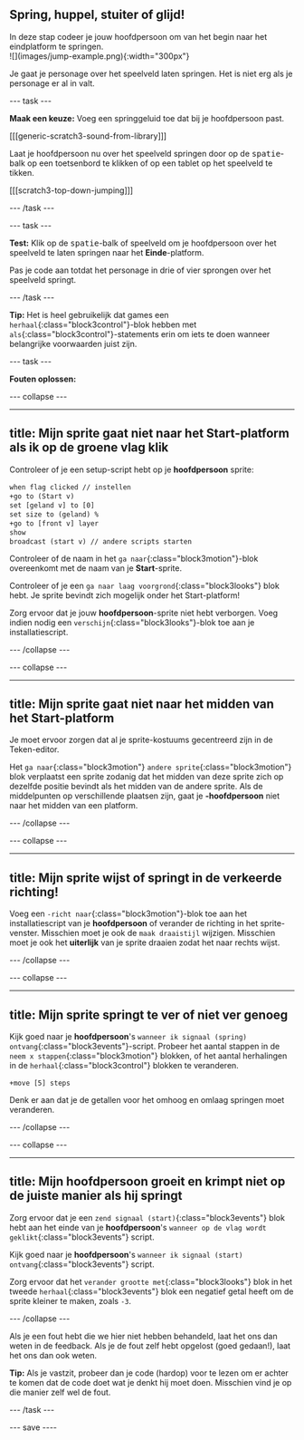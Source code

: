 ## Spring, huppel, stuiter of glijd!

<div style="display: flex; flex-wrap: wrap">
<div style="flex-basis: 200px; flex-grow: 1; margin-right: 15px;">
In deze stap codeer je jouw hoofdpersoon om van het begin naar het eindplatform te springen. 
</div>
<div>
![](images/jump-example.png){:width="300px"}
</div>
</div>

Je gaat je personage over het speelveld laten springen. Het is niet erg als je personage er al in valt.

--- task ---

**Maak een keuze:** Voeg een springgeluid toe dat bij je hoofdpersoon past.

[[[generic-scratch3-sound-from-library]]]

Laat je hoofdpersoon nu over het speelveld springen door op de <kbd>spatie</kbd>-balk op een toetsenbord te klikken of op een tablet op het speelveld te tikken.

[[[scratch3-top-down-jumping]]]

--- /task ---

--- task ---

**Test:** Klik op de <kbd>spatie</kbd>-balk of speelveld om je hoofdpersoon over het speelveld te laten springen naar het **Einde**-platform.

Pas je code aan totdat het personage in drie of vier sprongen over het speelveld springt.

--- /task ---

**Tip:** Het is heel gebruikelijk dat games een `herhaal`{:class="block3control"}-blok hebben met `als`{:class="block3control"}-statements erin om iets te doen wanneer belangrijke voorwaarden juist zijn.

--- task ---

**Fouten oplossen:**

--- collapse ---

---
title: Mijn sprite gaat niet naar het Start-platform als ik op de groene vlag klik
---

Controleer of je een setup-script hebt op je **hoofdpersoon** sprite:


```blocks3
when flag clicked // instellen
+go to (Start v)
set [geland v] to [0]
set size to (geland) %
+go to [front v] layer
show
broadcast (start v) // andere scripts starten
```

Controleer of de naam in het `ga naar`{:class="block3motion"}-blok overeenkomt met de naam van je **Start**-sprite.

Controleer of je een `ga naar laag voorgrond`{:class="block3looks"} blok hebt. Je sprite bevindt zich mogelijk onder het Start-platform!

Zorg ervoor dat je jouw **hoofdpersoon**-sprite niet hebt verborgen. Voeg indien nodig een `verschijn`{:class="block3looks"}-blok toe aan je installatiescript.


--- /collapse ---

--- collapse ---

---
title: Mijn sprite gaat niet naar het midden van het Start-platform
---

Je moet ervoor zorgen dat al je sprite-kostuums gecentreerd zijn in de Teken-editor.

Het `ga naar`{:class="block3motion"} `andere sprite`{:class="block3motion"} blok verplaatst een sprite zodanig dat het midden van deze sprite zich op dezelfde positie bevindt als het midden van de andere sprite. Als de middelpunten op verschillende plaatsen zijn, gaat je **-hoofdpersoon** niet naar het midden van een platform.

--- /collapse ---

--- collapse ---

---
title: Mijn sprite wijst of springt in de verkeerde richting!
---

Voeg een `-richt naar`{:class="block3motion"}-blok toe aan het installatiescript van je **hoofdpersoon** of verander de richting in het sprite-venster. Misschien moet je ook de `maak draaistijl` wijzigen. Misschien moet je ook het **uiterlijk** van je sprite draaien zodat het naar rechts wijst.

--- /collapse ---

--- collapse ---

---
title: Mijn sprite springt te ver of niet ver genoeg
---

Kijk goed naar je **hoofdpersoon**'s `wanneer ik signaal (spring) ontvang`{:class="block3events"}-script. Probeer het aantal stappen in de `neem x stappen`{:class="block3motion"} blokken, of het aantal herhalingen in de `herhaal`{:class="block3control"} blokken te veranderen.

```blocks3
+move [5] steps
```

Denk er aan dat je de getallen voor het omhoog en omlaag springen moet veranderen.

--- /collapse ---

--- collapse ---

---
title: Mijn hoofdpersoon groeit en krimpt niet op de juiste manier als hij springt
---

Zorg ervoor dat je een `zend signaal (start)`{:class="block3events"} blok hebt aan het einde van je **hoofdpersoon**'s `wanneer op de vlag wordt geklikt`{:class="block3events"} script.

Kijk goed naar je **hoofdpersoon**'s `wanneer ik signaal (start) ontvang`{:class="block3events"} script.

Zorg ervoor dat het `verander grootte met`{:class="block3looks"} blok in het tweede `herhaal`{:class="block3events"} blok een negatief getal heeft om de sprite kleiner te maken, zoals `-3`.

--- /collapse ---

Als je een fout hebt die we hier niet hebben behandeld, laat het ons dan weten in de feedback. Als je de fout zelf hebt opgelost (goed gedaan!), laat het ons dan ook weten.

**Tip:** Als je vastzit, probeer dan je code (hardop) voor te lezen om er achter te komen dat de code doet wat je denkt hij moet doen. Misschien vind je op die manier zelf wel de fout.

--- /task ---

--- save ----
